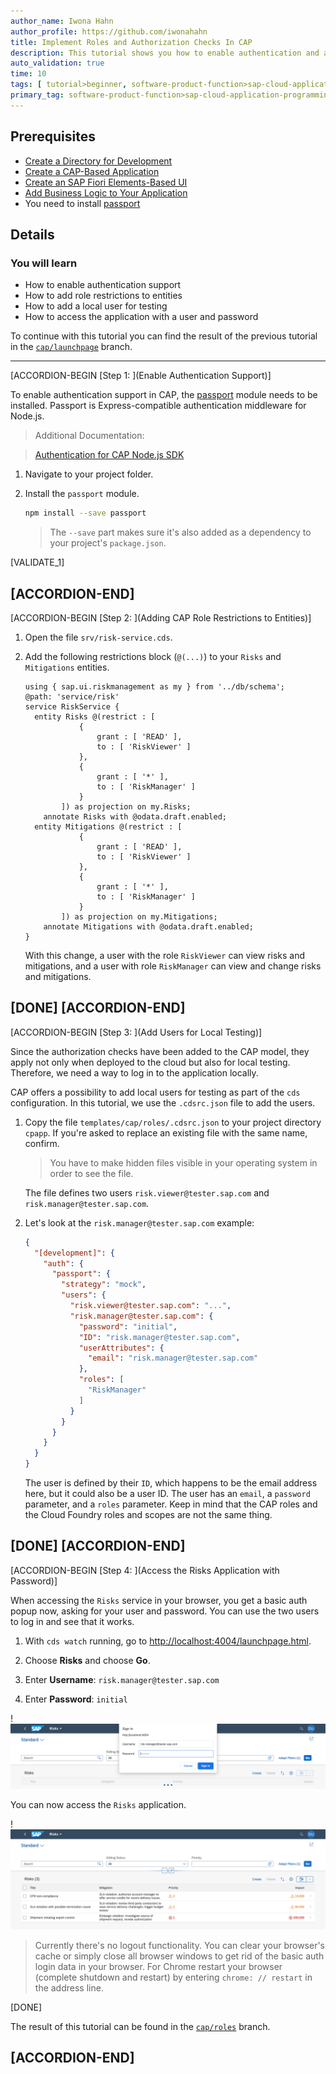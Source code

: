 ```yaml
---
author_name: Iwona Hahn
author_profile: https://github.com/iwonahahn
title: Implement Roles and Authorization Checks In CAP
description: This tutorial shows you how to enable authentication and authorization for your CAP application.
auto_validation: true
time: 10
tags: [ tutorial>beginner, software-product-function>sap-cloud-application-programming-model, topic>node-js, products>sap-business-technology-platform]
primary_tag: software-product-function>sap-cloud-application-programming-model
---
```


## Prerequisites
 - [Create a Directory for Development](btp-app-create-directory)
 - [Create a CAP-Based Application](btp-app-create-cap-application)
 - [Create an SAP Fiori Elements-Based UI](btp-app-create-ui-fiori-elements)
 - [Add Business Logic to Your Application](btp-app-cap-business-logic)
 - You need to install [passport](http://www.passportjs.org/)

## Details
### You will learn
 - How to enable authentication support
 - How to add role restrictions to entities
 - How to add a local user for testing
 - How to access the application with a user and password


To continue with this tutorial you can find the result of the previous tutorial in the [`cap/launchpage`](https://github.com/SAP-samples/cloud-cap-risk-management/tree/cap/launchpage) branch.

---

[ACCORDION-BEGIN [Step 1: ](Enable Authentication Support)]

To enable authentication support in CAP, the [passport](http://www.passportjs.org/) module needs to be installed. Passport is Express-compatible authentication middleware for Node.js.

> Additional Documentation:

>    [Authentication for CAP Node.js SDK](https://cap.cloud.sap/docs/node.js/authentication#mocked)

1. Navigate to your project folder.

2. Install the `passport` module.

    ```bash
    npm install --save passport
    ```

    > The `--save` part makes sure it's also added as a dependency to your project's `package.json`.

[VALIDATE_1]

[ACCORDION-END]
---
[ACCORDION-BEGIN [Step 2: ](Adding CAP Role Restrictions to Entities)]

1. Open the file `srv/risk-service.cds`.

2. Add the following restrictions block (`@(...)`) to your `Risks` and `Mitigations` entities.

    <!-- cpes-file srv/risk-service.cds -->
    ```text hl_lines="4-13 15-24"
    using { sap.ui.riskmanagement as my } from '../db/schema';
    @path: 'service/risk'
    service RiskService {
      entity Risks @(restrict : [
                {
                    grant : [ 'READ' ],
                    to : [ 'RiskViewer' ]
                },
                {
                    grant : [ '*' ],
                    to : [ 'RiskManager' ]
                }
            ]) as projection on my.Risks;
        annotate Risks with @odata.draft.enabled;
      entity Mitigations @(restrict : [
                {
                    grant : [ 'READ' ],
                    to : [ 'RiskViewer' ]
                },
                {
                    grant : [ '*' ],
                    to : [ 'RiskManager' ]
                }
            ]) as projection on my.Mitigations;
        annotate Mitigations with @odata.draft.enabled;
    }
    ```

    With this change, a user with the role `RiskViewer` can view risks and mitigations, and a user with role `RiskManager` can view and change risks and mitigations.

[DONE]
[ACCORDION-END]
---
[ACCORDION-BEGIN [Step 3: ](Add Users for Local Testing)]

Since the authorization checks have been added to the CAP model, they apply not only when deployed to the cloud but also for local testing. Therefore, we need a way to log in to the application locally.

CAP offers a possibility to add local users for testing as part of the `cds` configuration. In this tutorial, we use the `.cdsrc.json` file to add the users.

1. Copy the file `templates/cap/roles/.cdsrc.json` to your project directory `cpapp`. If you're asked to replace an existing file with the same name, confirm.

    > You have to make hidden files visible in your operating system in order to see the file.

    The file defines two users `risk.viewer@tester.sap.com` and `risk.manager@tester.sap.com`.

2. Let's look at the `risk.manager@tester.sap.com` example:

    <!-- cpes-file .cdsrc.json:$.*.*.*.users[?(@.ID=="risk.manager@tester.sap.com")] -->
    ```json hl_lines="8-17"
    {
      "[development]": {
        "auth": {
          "passport": {
            "strategy": "mock",
            "users": {
              "risk.viewer@tester.sap.com": "...",
              "risk.manager@tester.sap.com": {
                "password": "initial",
                "ID": "risk.manager@tester.sap.com",
                "userAttributes": {
                  "email": "risk.manager@tester.sap.com"
                },
                "roles": [
                  "RiskManager"
                ]
              }
            }
          }
        }
      }
    }
    ```

    The user is defined by their `ID`, which happens to be the email address here, but it could also be a user ID. The user has an `email`, a `password` parameter, and a `roles` parameter. Keep in mind that the CAP roles and the Cloud Foundry roles and scopes are not the same thing.

[DONE]
[ACCORDION-END]
---
[ACCORDION-BEGIN [Step 4: ](Access the Risks Application with Password)]

When accessing the `Risks` service in your browser, you get a basic auth popup now, asking for your user and password. You can use the two users to log in and see that it works.

1. With `cds watch` running, go to <http://localhost:4004/launchpage.html>.

2. Choose **Risks** and choose **Go**.

3. Enter **Username**: `risk.manager@tester.sap.com`

4. Enter **Password**: `initial`

!![Sign In Risk Application](role_risks_management.png)

  You can now access the `Risks` application.

!![Access Risk Application](risks_management_application.png)  

> Currently there's no logout functionality. You can clear your browser's cache or simply close all browser windows to get rid of the basic auth login data in your browser. For Chrome restart your browser (complete shutdown and restart) by entering `chrome: // restart` in the address line.



[DONE]

The result of this tutorial can be found in the [`cap/roles`](https://github.com/SAP-samples/cloud-cap-risk-management/tree/cap/roles) branch.

[ACCORDION-END]
---

